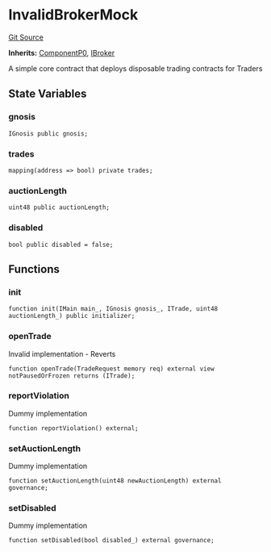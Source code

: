 # InvalidBrokerMock
[Git Source](https://github.com/larrythecucumber321/protocol/blob/77d337b8595ba96d069ded321419b36a61984170/contracts/plugins/mocks/InvalidBrokerMock.sol)

**Inherits:**
[ComponentP0](/tools/docgen/src/contracts/p0/mixins/Component.sol/abstract.ComponentP0.md), [IBroker](/tools/docgen/src/contracts/interfaces/IBroker.sol/interface.IBroker.md)

A simple core contract that deploys disposable trading contracts for Traders


## State Variables
### gnosis

```solidity
IGnosis public gnosis;
```


### trades

```solidity
mapping(address => bool) private trades;
```


### auctionLength

```solidity
uint48 public auctionLength;
```


### disabled

```solidity
bool public disabled = false;
```


## Functions
### init


```solidity
function init(IMain main_, IGnosis gnosis_, ITrade, uint48 auctionLength_) public initializer;
```

### openTrade

Invalid implementation - Reverts


```solidity
function openTrade(TradeRequest memory req) external view notPausedOrFrozen returns (ITrade);
```

### reportViolation

Dummy implementation


```solidity
function reportViolation() external;
```

### setAuctionLength

Dummy implementation


```solidity
function setAuctionLength(uint48 newAuctionLength) external governance;
```

### setDisabled

Dummy implementation


```solidity
function setDisabled(bool disabled_) external governance;
```

